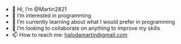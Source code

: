 - 👋 Hi, I’m @Martin2821
- 👀 I’m interested in programming
- 🌱 I’m currently learning about what I would prefer in programming
- 💞️ I’m looking to collaborate on anything to improve my skills
- 📫 How to reach me: halodamartin@gmail.com

<!---
Martin2821/Martin2821 is a ✨ special ✨ repository because its `README.md` (this file) appears on your GitHub profile.
You can click the Preview link to take a look at your changes.
--->
